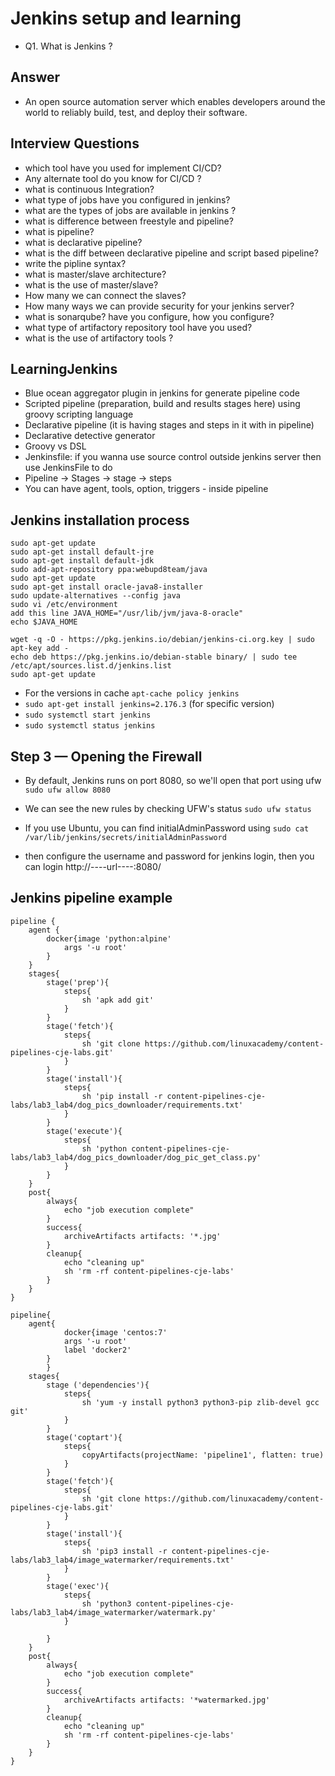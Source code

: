 # Jenkins setup and learning

- Q1. What is Jenkins ?

## Answer

- An open source automation server which enables developers around the world to reliably build, test, and deploy their software.
  
## Interview Questions

- which tool have you used for implement CI/CD?
- Any alternate tool do you know for CI/CD ?
- what is continuous Integration?
- what type of jobs have you configured in jenkins?
- what are the types of jobs are available in jenkins ?
- what is difference between freestyle and pipeline?
- what is pipeline?
- what is declarative pipeline?
- what is the diff between declarative pipeline and script based pipeline?
- write the pipline syntax?
- what is master/slave architecture?
- what is the use of master/slave?
- How many we can connect the slaves?
- How many ways we can provide security for your jenkins server?
- what is sonarqube? have you configure, how you configure?
- what type of artifactory repository tool have you used?
- what is the use of artifactory tools ?

## LearningJenkins

- Blue ocean aggregator plugin in jenkins for generate pipeline code
- Scripted pipeline (preparation, build and results stages here) using groovy scripting language
- Declarative pipeline (it is having stages and steps in it with in pipeline)
- Declarative detective generator
- Groovy vs DSL
- Jenkinsfile: if you wanna use source control outside jenkins server then use JenkinsFile to do
- Pipeline → Stages → stage → steps
- You can have agent, tools, option, triggers - inside pipeline

## Jenkins installation process

```
sudo apt-get update
sudo apt-get install default-jre
sudo apt-get install default-jdk
sudo add-apt-repository ppa:webupd8team/java
sudo apt-get update
sudo apt-get install oracle-java8-installer
sudo update-alternatives --config java
sudo vi /etc/environment
add this line JAVA_HOME="/usr/lib/jvm/java-8-oracle"
echo $JAVA_HOME
```

```
wget -q -O - https://pkg.jenkins.io/debian/jenkins-ci.org.key | sudo apt-key add -
echo deb https://pkg.jenkins.io/debian-stable binary/ | sudo tee /etc/apt/sources.list.d/jenkins.list
sudo apt-get update
```

- For the versions in cache `apt-cache policy jenkins`
- `sudo apt-get install jenkins=2.176.3`  (for specific version)
- `sudo systemctl start jenkins`
- `sudo systemctl status jenkins`

## Step 3 — Opening the Firewall

- By default, Jenkins runs on port 8080, so we'll open that port using ufw `sudo ufw allow 8080`
- We can see the new rules by checking UFW's status `sudo ufw status`

- If you use Ubuntu, you can find initialAdminPassword using `sudo cat /var/lib/jenkins/secrets/initialAdminPassword`
- then configure the username and password for jenkins login, then you can login http://----url----:8080/

## Jenkins pipeline example

```
pipeline {
    agent {
        docker{image 'python:alpine'
            args '-u root'
        }
    }
    stages{
        stage('prep'){
            steps{
                sh 'apk add git'
            }
        }
        stage('fetch'){
            steps{
                sh 'git clone https://github.com/linuxacademy/content-pipelines-cje-labs.git'
            }
        }
        stage('install'){
            steps{
                sh 'pip install -r content-pipelines-cje-labs/lab3_lab4/dog_pics_downloader/requirements.txt'
            }
        }
        stage('execute'){
            steps{
                sh 'python content-pipelines-cje-labs/lab3_lab4/dog_pics_downloader/dog_pic_get_class.py'
            }
        }
    }
    post{
        always{
            echo "job execution complete"
        }
        success{
            archiveArtifacts artifacts: '*.jpg'
        }
        cleanup{
            echo "cleaning up"
            sh 'rm -rf content-pipelines-cje-labs'
        }
    }
}
```

```
pipeline{
    agent{
            docker{image 'centos:7'
            args '-u root'
            label 'docker2'
        }
	    }
    stages{
        stage ('dependencies'){
            steps{
                sh 'yum -y install python3 python3-pip zlib-devel gcc git'
            }
        }
        stage('coptart'){
            steps{
                copyArtifacts(projectName: 'pipeline1', flatten: true)
            }
        }
        stage('fetch'){
            steps{
                sh 'git clone https://github.com/linuxacademy/content-pipelines-cje-labs.git'
            }
        }
        stage('install'){
            steps{
                sh 'pip3 install -r content-pipelines-cje-labs/lab3_lab4/image_watermarker/requirements.txt'
            }   
        }
        stage('exec'){
            steps{
                sh 'python3 content-pipelines-cje-labs/lab3_lab4/image_watermarker/watermark.py'
            }
            
        }
    }
    post{
        always{
            echo "job execution complete"
        }
        success{
            archiveArtifacts artifacts: '*watermarked.jpg'
        }
        cleanup{
            echo "cleaning up"
            sh 'rm -rf content-pipelines-cje-labs'
        }
    }
}
```
